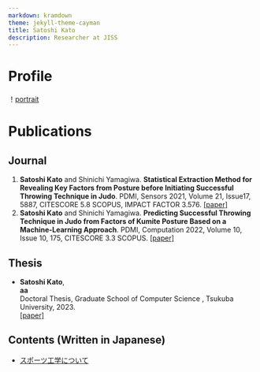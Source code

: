```yaml
---
markdown: kramdown
theme: jekyll-theme-cayman
title: Satoshi Kato
description: Researcher at JISS
---
```


# Profile
！[portrait](./portrait.JPG)

# Publications

## Journal
1. **Satoshi Kato** and Shinichi Yamagiwa. **Statistical Extraction Method for Revealing Key Factors from Posture before Initiating Successful Throwing Technique in Judo**. PDMI, Sensors 2021, Volume 21, Issue17, 5887, CITESCORE 5.8 SCOPUS, IMPACT FACTOR 3.576.
  [[paper]](https://doi.org/10.3390/s21175884)
2. **Satoshi Kato** and Shinichi Yamagiwa. **Predicting Successful Throwing Technique in Judo from Factors of Kumite Posture Based on a Machine-Learning Approach**. PDMI, Computation 2022, Volume 10, Issue 10, 175, CITESCORE 3.3 SCOPUS.
  [[paper]](https://doi.org/10.3390/computation10100175)

## Thesis
- **Satoshi Kato**,  
  **aa**  
  Doctoral Thesis, Graduate School of Computer Science , Tsukuba University, 2023.  
  [[paper]](aa)

## Contents (Written in Japanese)
- [スポーツ工学について](contents/about_sport_engineering.md)
